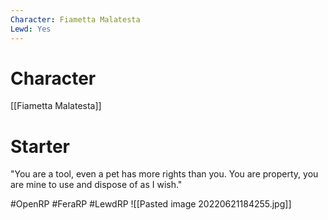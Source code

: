 ```yaml
---
Character: Fiametta Malatesta
Lewd: Yes
---
```

# Character
[[Fiametta Malatesta]]

# Starter
"You are a tool, even a pet has more rights than you. You are property, you are mine to use and dispose of as I wish."   

#OpenRP #FeraRP #LewdRP 
![[Pasted image 20220621184255.jpg]]